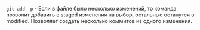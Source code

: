 ```git add -p``` - Если в файле было несколько изменений, то команда позволит добавить в staged изменения на выбор, остальные останутся в modified. Позволяет создать несколько коммитов из одного изменения.
